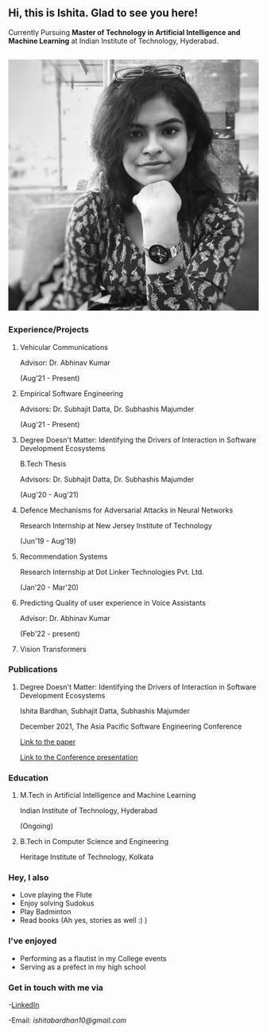 ## Hi, this is Ishita. Glad to see you here!

Currently Pursuing **Master of Technology in Artificial Intelligence and Machine Learning** at Indian Institute of Technology, Hyderabad.

## ![Image](\me.jpg)

### Experience/Projects

1.  Vehicular Communications

    Advisor: Dr. Abhinav Kumar
   
    (Aug'21 - Present)
2. Empirical Software Engineering

   Advisors: Dr. Subhajit Datta, Dr. Subhashis Majumder
   
   (Aug'21 - Present)
3. Degree Doesn't Matter: Identifying the Drivers of Interaction in Software Development Ecosystems

   B.Tech Thesis
   
   Advisors: Dr. Subhajit Datta, Dr. Subhashis Majumder
   
   (Aug'20 - Aug'21)
4. Defence Mechanisms for Adversarial Attacks in Neural Networks 

   Research Internship at New Jersey Institute of Technology
   
   (Jun'19 - Aug'19)
5. Recommendation Systems

   Research Internship at Dot Linker Technologies Pvt. Ltd.
   
   (Jan'20 - Mar'20)
6. Predicting Quality of user experience in Voice Assistants

   Advisor: Dr. Abhinav Kumar
   
   (Feb'22 - present)
7. Vision Transformers

### Publications

1. Degree Doesn't Matter: Identifying the Drivers of Interaction in Software Development Ecosystems

   Ishita Bardhan, Subhajit Datta, Subhashis Majumder
   
   December 2021, The Asia Pacific Software Engineering Conference
   
   [Link to the paper](https://www.researchgate.net/publication/355032225_Degree_doesn't_Matter_Identifying_the_Drivers_of_Interaction_in_Software_Development_Ecosystems)
   
   [Link to the Conference presentation](https://www.youtube.com/watch?v=NbDpLYdWueU)

### Education

1. M.Tech in Artificial Intelligence and Machine Learning

   Indian Institute of Technology, Hyderabad
   
   (Ongoing)
2. B.Tech in Computer Science and Engineering

   Heritage Institute of Technology, Kolkata
   
### Hey, I also

- Love playing the Flute
- Enjoy solving Sudokus
- Play Badminton
- Read books (Ah yes, stories as well :) )

### I've enjoyed

- Performing as a flautist in my College events
- Serving as a prefect in my high school

### Get in touch with me via

-[LinkedIn](https://www.linkedin.com/in/ishita-bardhan-a90369169/)

-Email: _ishitabardhan10@gmail.com_
